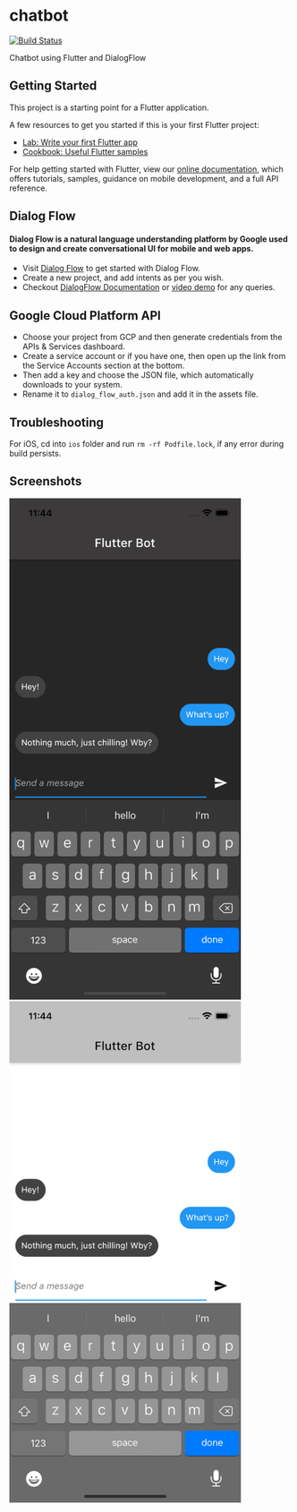 # chatbot

[![Build Status](https://dev.azure.com/ameypsunu2017/chatbot/_apis/build/status/ameysunu.chatbot?branchName=master)](https://dev.azure.com/ameypsunu2017/chatbot/_build/latest?definitionId=11&branchName=master)

Chatbot using Flutter and DialogFlow

## Getting Started

This project is a starting point for a Flutter application.

A few resources to get you started if this is your first Flutter project:

- [Lab: Write your first Flutter app](https://flutter.dev/docs/get-started/codelab)
- [Cookbook: Useful Flutter samples](https://flutter.dev/docs/cookbook)

For help getting started with Flutter, view our
[online documentation](https://flutter.dev/docs), which offers tutorials,
samples, guidance on mobile development, and a full API reference.

## Dialog Flow

#### Dialog Flow is a natural language understanding platform by Google used to design and create conversational UI for mobile and web apps.

- Visit [Dialog Flow](http://dialogflow.cloud.google.com) to get started with Dialog Flow.
- Create a new project, and add intents as per you wish.
- Checkout [DialogFlow Documentation](https://cloud.google.com/dialogflow/es/docs/quick) or [video demo](https://www.youtube.com/watch?v=Ov3CDTxZRQc) for any queries.


## Google Cloud Platform API

- Choose your project from GCP and then generate credentials from the APIs & Services dashboard.
- Create a service account or if you have one, then open up the link from the Service Accounts section at the bottom.
- Then add a key and choose the JSON file, which automatically downloads to your system.
- Rename it to `dialog_flow_auth.json` and add it in the assets file.

## Troubleshooting

For iOS, cd into `ios` folder and run `rm -rf Podfile.lock`, if any error during build persists.

## Screenshots

<img src= "assets/dark.png" width="414" height="896" > <img src= "assets/light.png" width="414" height="896" > 
